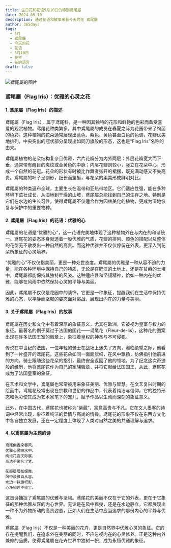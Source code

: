 ```yaml
---
title: 生日花和花语5月10日的特别鳶尾屬
date: 2024-05-10
description: 通过花语和故事来看今天的花 鳶尾屬
author: 365days
tags:
  - 5月
  - 鳶尾屬
  - 今天的花
  - 花语
  - 5月10日
  - 花卉
  - 花的语言
draft: false
---
```


![鳶尾屬的图片](https://cdn.pixabay.com/photo/2019/02/25/20/19/iris-4020510_1280.jpg#center#center)


### 鳶尾屬（Flag Iris）：优雅的心灵之花

#### 1. 鳶尾屬（Flag Iris）的描述

鳶尾屬（Flag Iris），属于鸢尾科，是一种因其独特的花形和鲜艳的色彩而备受喜爱的观赏植物。鸢尾花种类繁多，其中鳶尾屬的成员在春夏之际为花园带来了绚丽的色彩。这种植物的花朵通常展现出蓝色、紫色、黄色甚至白色的色调，花瓣优美地排列，中央突出的冠状部分呈现出如同刀旗般的形态，这也是“Flag Iris”名称的由来。

鳶尾屬植物的花朵结构复杂且优雅，六片花瓣分为内外两层：外层花瓣宽大而下垂，通常带有醒目的斑纹或金黄色的中脉；内层花瓣则较小，竖立在花朵中心，形成一个自然的花冠。花朵的形状有时被比作舞者张开的裙摆，既充满动感又不失高贵。鳶尾屬的叶子呈剑形，细长而坚挺，与花朵的柔美形成鲜明对比。

鳶尾屬的种类遍布全球，主要生长在温带和亚热带地区。它们适应性强，能在多种环境下茁壮成长，从湿地到干燥的山坡，鳶尾屬总能找到自己的生存之地。特别是它们在水边的生长习性，使得鳶尾屬不仅适合作为园林美化的植物，更成为湿地恢复与保护中的重要物种。

#### 2. 鳶尾屬（Flag Iris）的花语：优雅的心

鳶尾屬的花语是“优雅的心”，这一花语完美地体现了这种植物外在与内在的和谐统一。鸢尾花的姿态本身就透着一股优雅的气质，花瓣的排列、颜色的搭配以及整体的花型无不散发出一种自然的高贵。而这种优雅并不仅仅停留在外表，更深入到花朵所象征的心灵境界。

“优雅的心”不仅仅指美丽，更是一种处世态度。鳶尾屬的优雅是一种从容不迫的力量，能在各种环境中保持自己的特质，无论是在肥沃的土地上，还是在贫瘠的土壤中，鳶尾屬都能保持其独特的风姿。这种适应性和坚韧精神，恰如一种内在的优雅，能够在风雨中依然保持心灵的平静与美丽。

因此，鳶尾屬不仅仅是花园中的装饰，它更是一种象征，提醒我们在生活中保持优雅的心态，以平静而坚韧的姿态面对挑战，展现出内在的力量与美丽。

#### 3. 关于鳶尾屬（Flag Iris）的故事

鳶尾屬在历史和文化中有着深厚的象征意义，尤其在欧洲，它被视为皇室与权力的象征。最著名的例子莫过于法国的国花——鸢尾花（Fleur-de-lis），这种花的图案出现在许多法国王室的徽章上，象征着皇权的神圣与不可侵犯。

传说在中世纪的法国，一位年轻的骑士在战场上迷失了方向，濒临绝望之际，他看到了一片盛开的鸢尾花。这些花朵如同一面面旗帜，在风中飘扬，仿佛指引他前进的方向。骑士跟随这些花朵的指引，最终安全返回了他的领地。为了纪念这次奇迹般的经历，他将鸢尾花作为自己的家族徽章，并将它献给法国国王，从此，鸢尾花成为了法国皇室的象征。

在艺术和文学中，鳶尾屬也常常被用来象征美丽、优雅与智慧。在文艺复兴时期的绘画中，鸢尾花经常出现在宗教和世俗的作品中，代表着纯洁与信仰。它的独特形态和色彩使其成为艺术家笔下的宠儿，赋予作品以生动而深刻的象征意义。

此外，在中国古代，鸢尾花也被称为“紫葳”，寓意高贵与不凡。它在文人墨客的诗词中经常出现，象征着纯洁的爱情与高尚的情操。鸢尾花的形象不仅在东西方文化中各自独立发展，还在一定程度上体现了人类对自然之美的共通理解与追求。

#### 4. 以鳶尾屬为主题的诗

	鸢尾幽香染春风，  
	优雅心灵映水中。  
	绚烂花姿天际展，  
	高洁不染凡尘梦。
	
	花瓣层层如蝶舞，  
	风中淡雅自从容。  
	水边一抹旗帜影，  
	心净如莲不染尘。

这首诗捕捉了鳶尾屬的优雅与坚韧。鸢尾花的美丽不仅在于它的外表，更在于它象征的那种优雅从容的内心世界。无论是在风中摇曳，还是在水边静立，它都展现出一种不为外物所动的高贵姿态，正如人们在生活中应当追求的那份内心的平静与优雅。

鳶尾屬（Flag Iris）不仅是一种美丽的花卉，更是自然界中优雅心灵的象征。它的存在提醒我们，在追求外在美丽的同时，不应忽视内在的心灵修养。正是这种内外兼修的品质，使得鳶尾屬在花卉世界中独树一帜，成为永恒优雅的象征。
